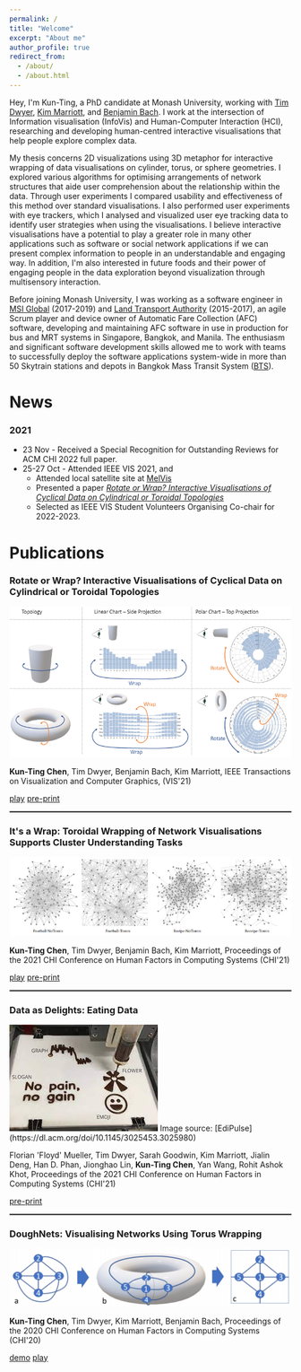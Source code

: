 ```yaml
---
permalink: /
title: "Welcome"
excerpt: "About me"
author_profile: true
redirect_from: 
  - /about/
  - /about.html
---
```


Hey, I'm Kun-Ting, a PhD candidate at Monash University, working with [Tim Dwyer](https://ialab.it.monash.edu/~dwyer/), [Kim Marriott](https://research.monash.edu/en/persons/kimbal-marriott), and [Benjamin Bach](https://www.designinformatics.org/person/benjaminbach/). I work at the intersection of Information visualisation (InfoVis) and Human-Computer Interaction (HCI), researching and developing human-centred interactive visualisations that help people explore complex data. 

My thesis concerns 2D visualizations using 3D metaphor for interactive wrapping of data visualisations on cylinder, torus, or sphere geometries. I explored various algorithms for optimising arrangements of network structures that aide user comprehension about the relationship within the data. Through user experiments I compared usability and effectiveness of this method over standard visualisations. I also performed user experiments with eye trackers, which I analysed and visualized user eye tracking data to identify user strategies when using the visualisations. I believe interactive visualisations have a potential to play a greater role in many other applications such as software or social network applications if we can present complex information to people in an understandable and engaging way. In addition, I'm also interested in future foods and their power of engaging people in the data exploration beyond visualization through multisensory interaction.

Before joining Monash University, I was working as a software engineer in [MSI Global](https://msi-global.com.sg/) (2017-2019) and [Land Transport Authority](https://www.lta.gov.sg/content/ltagov/en.html) (2015-2017), an agile Scrum player and device owner of Automatic Fare Collection (AFC) software, developing and maintaining AFC software in use in production for bus and MRT systems in Singapore, Bangkok, and Manila. The enthusiasm and significant software development skills allowed me to work with teams to successfully deploy the software applications system-wide in more than 50 Skytrain stations and depots in Bangkok Mass Transit System ([BTS](https://www.bts.co.th/eng/)).

News
======
### 2021
  * 23 Nov - Received a Special Recognition for Outstanding Reviews for ACM CHI 2022 full paper.      
  * 25-27 Oct - Attended IEEE VIS 2021, and
      * Attended local satellite site at [MelVis](https://docs.google.com/document/d/e/2PACX-1vTJAGjKxA1GNb7bzanq3G1mALT9v2nr-rRHBkwl4AkmYtmEUHwBnsHySO-pHn-dWUnMogz6UZk2IykN/pub)
      * Presented a paper <em>[Rotate or Wrap? Interactive Visualisations of Cyclical Data on Cylindrical or Toroidal Topologies](https://www.youtube.com/watch?v=Z-a4SPdw-5Q&feature=youtu.be)</em>
      * Selected as IEEE VIS Student Volunteers Organising Co-chair for 2022-2023.
  

Publications
======
### Rotate or Wrap? Interactive Visualisations of Cyclical Data on Cylindrical or Toroidal Topologies 
[![IMAGE ALT TEXT](/images/rotateorwrap.png)](https://www.youtube.com/watch?v=Z-a4SPdw-5Q&feature=youtu.be "Rotate or Wrap?")

<strong>Kun-Ting Chen</strong>, Tim Dwyer, Benjamin Bach, Kim Marriott, IEEE Transactions on Visualization and Computer Graphics, (VIS'21)

[play](https://ialab.it.monash.edu/~kche0088/WrappingChart/)
[pre-print](https://www.researchgate.net/profile/Kun-Ting-Chen-3/publication/354944660_Rotate_or_Wrap_Interactive_Visualisations_of_Cyclical_Data_on_Cylindrical_or_Toroidal_Topologies/links/61584b2b4a82eb7cb5e469eb/Rotate-or-Wrap-Interactive-Visualisations-of-Cyclical-Data-on-Cylindrical-or-Toroidal-Topologies.pdf)

<hr style="border:0.5px solid gray"> 

### It's a Wrap: Toroidal Wrapping of Network Visualisations Supports Cluster Understanding Tasks
[![IMAGE ALT TEXT](/images/itsawrap.png)](https://www.youtube.com/watch?v=5oQPyIc1eF8&feature=youtu.be "It's a Wrap")

<strong>Kun-Ting Chen</strong>, Tim Dwyer, Benjamin Bach, Kim Marriott, Proceedings of the 2021 CHI Conference on Human Factors in Computing Systems (CHI'21)

[play](https://ialab.it.monash.edu/~kche0088/its-a-wrap/index.html)
[pre-print](https://www.researchgate.net/profile/Kun-Ting-Chen-3/publication/348620236_It's_a_Wrap_Toroidal_Wrapping_of_Network_Visualisations_Supports_Cluster_Understanding_Tasks/links/6007d5d5a6fdccdcb868b2ef/Its-a-Wrap-Toroidal-Wrapping-of-Network-Visualisations-Supports-Cluster-Understanding-Tasks.pdf)

<hr style="border:0.5px solid gray">

### Data as Delights: Eating Data
<img src='/images/dataasdelights.jfif'>
Image source: [EdiPulse](https://dl.acm.org/doi/10.1145/3025453.3025980)

Florian 'Floyd' Mueller, Tim Dwyer, Sarah Goodwin, Kim Marriott, Jialin Deng, Han D. Phan, Jionghao Lin, <strong>Kun-Ting Chen</strong>, Yan Wang, Rohit Ashok Khot, Proceedings of the 2021 CHI Conference on Human Factors in Computing Systems (CHI'21)

[pre-print](https://exertiongameslab.org/wp-content/uploads/2021/03/data_as_delight_chi2021.pdf)

<hr style="border:0.5px solid gray"> 

### DoughNets: Visualising Networks Using Torus Wrapping
[![IMAGE ALT TEXT](/images/DoughNets.png)](https://www.youtube.com/watch?v=u_aDgSMUz6k "DoughNets")

<strong>Kun-Ting Chen</strong>, Tim Dwyer, Kim Marriott, Benjamin Bach, Proceedings of the 2020 CHI Conference on Human Factors in Computing Systems (CHI'20)

[demo](https://ialab.it.monash.edu/~kche0088/WebCola/examples/torusgraphexample.html)
[play](https://www.researchgate.net/profile/Kun-Ting-Chen-3/publication/339717273_DoughNets_Visualising_Networks_Using_Torus_Wrapping/links/5e60f01a92851c7d6f223a02/DoughNets-Visualising-Networks-Using-Torus-Wrapping.pdf)

